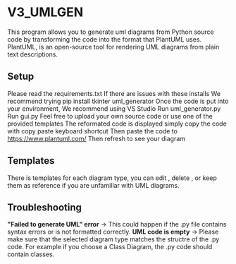 # V3_UMLGEN #
This program allows you to generate uml diagrams from Python source code by transforming the code into the format that  PlantUML uses.
PlantUML, is an open-source tool for rendering UML diagrams from plain text descriptions.

## Setup ##
Please read the requirements.txt 
  If there are issues with these installs We recommend trying pip install tkinter uml_generator
Once the code is put into your environment, We recommend using VS Studio
Run uml_generator.py
Run gui.py
Feel free to upload your own source code or use one of the provided templates
The reformated code is displayed simply copy the code with copy paste keyboard shortcut
Then paste the code to https://www.plantuml.com/
Then refresh to see your diagram

## Templates ##
There is templates for each diagram type, you can edit , delete , or keep them as reference if you are unfamillar with UML diagrams.

## Troubleshooting ##
**"Failed to generate UML" error** -> This could happen if the .py file contains syntax errors or is not formatted correctly.
**UML code is empty** -> Please make sure that the selected diagram type matches the structre of the .py code. For example if you choose a Class Diagram, the .py code should contain classes.
